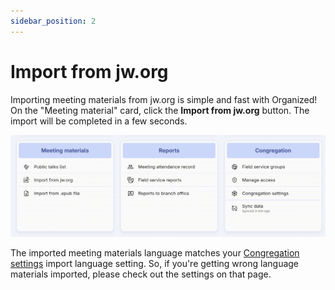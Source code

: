```yaml
---
sidebar_position: 2
---
```


# Import from jw.org

Importing meeting materials from jw.org is simple and fast with Organized! On the "Meeting material" card, click the **Import from jw.org** button. The import will be completed in a few seconds.

![Import from jw.org](./img/import-jw-org.gif)

The imported meeting materials language matches your [Congregation settings](../congregation/congregation-settings.md) import language setting. So, if you're getting wrong language materials imported, please check out the settings on that page.
